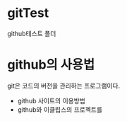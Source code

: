 # gitTest
github테스트 폴더


# github의 사용법

git은 코드의 버전을 관리하는 프로그램이다.
- github 사이트의 이용방법
- github와 이클립스의 프로젝트를 
